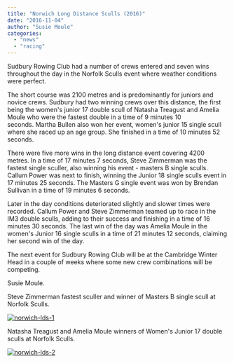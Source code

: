```yaml
---
title: "Norwich Long Distance Sculls (2016)"
date: "2016-11-04"
author: "Susie Moule"
categories: 
  - "news"
  - "racing"
---
```


Sudbury Rowing Club had a number of crews entered and seven wins throughout the day in the Norfolk Sculls event where weather conditions were perfect.

The short course was 2100 metres and is predominantly for juniors and novice crews. Sudbury had two winning crews over this distance, the first being the women's junior 17 double scull of Natasha Treagust and Amelia Moule who were the fastest double in a time of 9 minutes 10 seconds. Martha Bullen also won her event, women's junior 15 single scull where she raced up an age group. She finished in a time of 10 minutes 52 seconds.

There were five more wins in the long distance event covering 4200 metres. In a time of 17 minutes 7 seconds, Steve Zimmerman was the fastest single sculler, also winning his event - masters B single sculls. Callum Power was next to finish, winning the Junior 18 single sculls event in 17 minutes 25 seconds. The Masters G single event was won by Brendan Sullivan in a time of 19 minutes 6 seconds.

Later in the day conditions deteriorated slightly and slower times were recorded. Callum Power and Steve Zimmerman teamed up to race in the IM3 double sculls, adding to their success and finishing in a time of 16 minutes 30 seconds. The last win of the day was Amelia Moule in the women's Junior 16 single sculls in a time of 21 minutes 12 seconds, claiming her second win of the day.

The next event for Sudbury Rowing Club will be at the Cambridge Winter Head in a couple of weeks where some new crew combinations will be competing.

Susie Moule.

Steve Zimmerman fastest sculler and winner of Masters B single scull at Norfolk Sculls.

[![norwich-lds-1](/assets/news/images/Norwich-LDS-1.jpeg)](http://sudburyrowingclub.org.uk/wp-content/uploads/2016/11/Norwich-LDS-1.jpeg)

Natasha Treagust and Amelia Moule winners of Women's Junior 17 double sculls at Norfolk Sculls.

[![norwich-lds-2](/assets/news/images/Norwich-LDS-2.jpeg)](http://sudburyrowingclub.org.uk/wp-content/uploads/2016/11/Norwich-LDS-2.jpeg)

